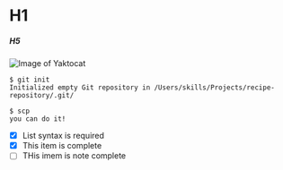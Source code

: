 # H1
##### H5

![Image of Yaktocat](https://octodex.github.com/images/yaktocat.png)

```
$ git init
Initialized empty Git repository in /Users/skills/Projects/recipe-repository/.git/
```

```
$ scp  
you can do it!
```

- [x] List syntax is required
- [x] This item is complete
- [ ] THis imem is note complete
